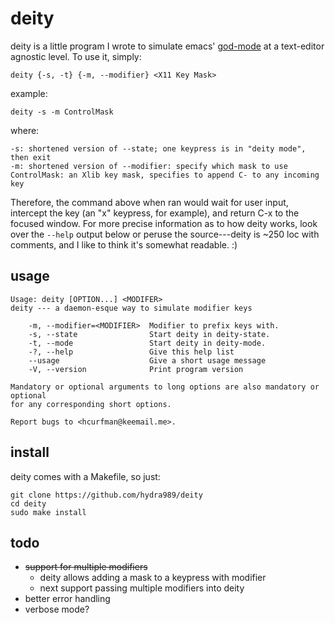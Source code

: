 # deity

deity is a little program I wrote to simulate emacs' [god-mode](https://github.com/emacsorphanage/god-mode)
at a text-editor agnostic level. To use it, simply:

	deity {-s, -t} {-m, --modifier} <X11 Key Mask>

example:

	deity -s -m ControlMask

where:

	-s: shortened version of --state; one keypress is in "deity mode", then exit
	-m: shortened version of --modifier: specify which mask to use
	ControlMask: an Xlib key mask, specifies to append C- to any incoming key

Therefore, the command above when ran would wait for user input, intercept the
key (an "x" keypress, for example), and return C-x to the focused window.
For more precise information as to how deity works, look over the `--help` output
below or peruse the source---deity is ~250 loc with comments, and I like to think
it's somewhat readable. :)

## usage

```
Usage: deity [OPTION...] <MODIFER>
deity --- a daemon-esque way to simulate modifier keys

	-m, --modifier=<MODIFIER>  Modifier to prefix keys with.
	-s, --state                Start deity in deity-state.
	-t, --mode                 Start deity in deity-mode.
	-?, --help                 Give this help list
	--usage                    Give a short usage message
	-V, --version              Print program version

Mandatory or optional arguments to long options are also mandatory or optional
for any corresponding short options.

Report bugs to <hcurfman@keemail.me>.
```

## install

deity comes with a Makefile, so just:

	git clone https://github.com/hydra989/deity
	cd deity
	sudo make install

## todo

- ~~support for multiple modifiers~~
   - deity allows adding a mask to a keypress with modifier
   - next support passing multiple modifiers into deity
- better error handling
- verbose mode?
